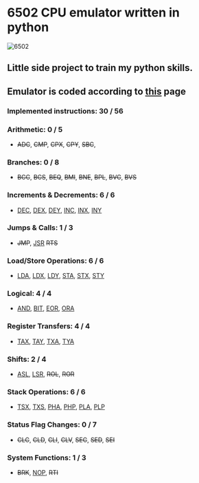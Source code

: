 # 6502 CPU emulator written in python
![6502](https://camo.githubusercontent.com/3f3e4877bd335a5003269398b0fa3fe0c71900e69b08f3f93513a663b0ff30ce/68747470733a2f2f7261772e6769746875622e636f6d2f626c69747a636f64652f6e65736b656c6c2f6d61737465722f363530322e706e67)
## Little side project to train my python skills.
## Emulator is coded according to [this](http://www.obelisk.me.uk/6502/) page
### Implemented instructions: 30 / 56

### Arithmetic: 0 / 5
- ~~ADC~~, ~~CMP~~, ~~CPX~~, ~~CPY~~, ~~SBC~~, 

### Branches: 0 / 8
- ~~BCC~~, ~~BCS~~, ~~BEQ~~, ~~BMI~~, ~~BNE~~, ~~BPL~~, ~~BVC~~, ~~BVS~~

### Increments & Decrements: 6 / 6
- [DEC](http://www.obelisk.me.uk/6502/reference.html#DEC 'DEC - Decrement Memory'),
  [DEX](http://www.obelisk.me.uk/6502/reference.html#DEX 'DEX - Decrement X Register'),
  [DEY](http://www.obelisk.me.uk/6502/reference.html#DEY 'DEY - Decrement Y Register'),
  [INC](http://www.obelisk.me.uk/6502/reference.html#INC 'INC - Increment Memory'),
  [INX](http://www.obelisk.me.uk/6502/reference.html#INX 'INX - Increment X Register'),
  [INY](http://www.obelisk.me.uk/6502/reference.html#INY 'INY - Increment Y Register')

### Jumps & Calls: 1 / 3
- ~~JMP~~,
  [JSR](http://www.obelisk.me.uk/6502/reference.html#JSR 'JSR - Jump to Subroutine')
  ~~RTS~~

### Load/Store Operations: 6 / 6
- [LDA](http://www.obelisk.me.uk/6502/reference.html#LDA 'LDA - Load Accumulator'),
  [LDX](http://www.obelisk.me.uk/6502/reference.html#LDX 'LDX - Load X Register'),
  [LDY](http://www.obelisk.me.uk/6502/reference.html#LDY 'LDY - Load Y Register'),
  [STA](http://www.obelisk.me.uk/6502/reference.html#STA 'STA - Store Accumulator'),
  [STX](http://www.obelisk.me.uk/6502/reference.html#STX 'STX - Store X Register'),
  [STY](http://www.obelisk.me.uk/6502/reference.html#STY 'STY - Store Y Register')

### Logical: 4 / 4
- [AND](http://www.obelisk.me.uk/6502/reference.html#AND 'AND - Logical AND'),
  [BIT](http://www.obelisk.me.uk/6502/reference.html#BIT 'BIT - Bit Test'),
  [EOR](http://www.obelisk.me.uk/6502/reference.html#EOR 'EOR - Exclusive OR'),
  [ORA](http://www.obelisk.me.uk/6502/reference.html#ORA 'ORA - Logical Inclusive OR')

### Register Transfers: 4 / 4
- [TAX](http://www.obelisk.me.uk/6502/reference.html#TAX 'TAX - Transfer Accumulator to X'),
  [TAY](http://www.obelisk.me.uk/6502/reference.html#TAY 'TAY - Transfer Accumulator to Y'),
  [TXA](http://www.obelisk.me.uk/6502/reference.html#TXA 'TXA - Transfer X to Accumulator'),
  [TYA](http://www.obelisk.me.uk/6502/reference.html#TYA 'TYA - Transfer Y to Accumulator')

### Shifts: 2 / 4
- [ASL](http://www.obelisk.me.uk/6502/reference.html#ASL 'ASL - Arithmetic Shift Left'),
  [LSR](http://www.obelisk.me.uk/6502/reference.html#LSR 'LSR - Logical Shift Right'),
  ~~ROL~~,
  ~~ROR~~

### Stack Operations: 6 / 6
- [TSX](http://www.obelisk.me.uk/6502/reference.html#TSX 'TSX - Transfer Stack Pointer to X'),
  [TXS](http://www.obelisk.me.uk/6502/reference.html#TXS 'TXS - Transfer X to Stack Pointer'),
  [PHA](http://www.obelisk.me.uk/6502/reference.html#PHA 'PHA - Push Accumulator'),
  [PHP](http://www.obelisk.me.uk/6502/reference.html#PHP 'PHP - Push Processor Status'),
  [PLA](http://www.obelisk.me.uk/6502/reference.html#PLA 'PLA - Pull Accumulator'),
  [PLP](http://www.obelisk.me.uk/6502/reference.html#PLP 'PLP - Pull Processor Status')

### Status Flag Changes: 0 / 7
- ~~CLC~~, ~~CLD~~, ~~CLI~~, ~~CLV~~, ~~SEC~~, ~~SED~~, ~~SEI~~

### System Functions: 1 / 3
- ~~BRK~~,
  [NOP](http://www.obelisk.me.uk/6502/reference.html#NOP 'NOP - No Operation'),
  ~~RTI~~
